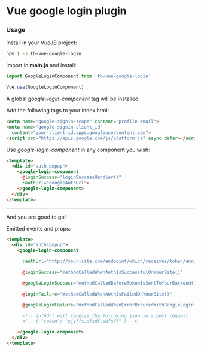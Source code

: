 # Vue google login plugin

### Usage
Install in your VueJS project:

```bash
npm i -s tb-vue-google-login
```

Import in __main.js__ and install:

```javascript
import GoogleLoginComponent from 'tb-vue-google-login'

Vue.use(GoogleLoginComponent)
```

A global _google-login-component_ tag will be installed.<br>

Add the following tags to your index.html:
```html
<meta name="google-signin-scope" content="profile email">
<meta name="google-signin-client_id"
  content="your-client-id.apps.googleusercontent.com">
<script src="https://apis.google.com/js/platform.js" async defer></script>
```

Use _google-login-component_ in any component you wish:

```html
<template>
  <div id="auth-popup">
    <google-login-component
      @loginSuccess="loginSuccessHandler()"
      :authUrl="googleAuthUrl">
    </google-login-component>
  </div>
</template>
```

<hr>

And you are good to go!

Emitted events and props:

```html
<template>
  <div id="auth-popup">
    <google-login-component

      :authUrl="http://your-site.com/endpoint/which/receives/token/and/authenticates/on/your/site/to/create/session"

      @loginSuccess="methodCalledWhenAuthIsSuccessfulOnYourSite()"

      @googleLoginSuccess="methodCalledBeforeTokenIsSentToYourBackend()"

      @loginFailure="methodCalledWhenAuthIsFailedOnYourSite()"

      @googleLoginFailure="methodCalledWhenErrorOccuredWithGoogleLogin()">

      <!-- authUrl will receive the following json in a post request:  -->
      <!-- { "token": "ejyffs.dfsdf.sdfsdf" } -->

    </google-login-component>
  </div>
</template>
```
